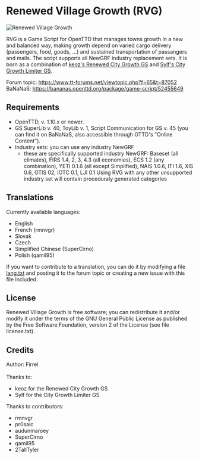 # Renewed Village Growth (RVG)

![Renewed Village Growth](https://i.imgur.com/37J9Kn4.png)

RVG is a Game Script for OpenTTD that manages towns growth in a new and balanced way, making growth depend on varied cargo delivery (passengers, food, goods, ...) and sustained transportation of passangers and mails. The script supports all NewGRF industry replacement sets. It is born as a combination of [keoz's Renewed City Growth GS](https://www.tt-forums.net/viewtopic.php?f=65&t=69827) and [Sylf's City Growth Limiter GS](https://www.tt-forums.net/viewtopic.php?t=58238).

Forum topic: https://www.tt-forums.net/viewtopic.php?f=65&t=87052<br/>
BaNaNaS: https://bananas.openttd.org/package/game-script/52455649

## Requirements

- OpenTTD, v. 1.10.x or newer.
- GS SuperLib v. 40, ToyLib v. 1, Script Communication for GS v. 45 (you can find it on BaNaNaS, also accessible
  through OTTD's "Online Content").
- Industry sets: you can use any industry NewGRF
    - these are specifically supported industry NewGRF: Baseset (all climates), FIRS 1.4, 2, 3, 4.3
  (all economies), ECS 1.2 (any combination), YETI 0.1.6 
  (all except Simplified), NAIS 1.0.6, ITI 1.6, XIS 0.6, OTIS 02, IOTC 0.1, LJI 0.1
  Using RVG with any other unsupported industry set will contain proceduraly generated categories

## Translations
Currently available languages:
- English
- French (rmnvgr)
- Slovak
- Czech
- Simplified Chinese (SuperCirno)
- Polish (qamil95)

If you want to contribute to a translation, you can do it by modifying a file [lang.txt](lang.txt) and posting it to the forum topic or creating a new issue with this file included.

## License

Renewed Village Growth is free software; you can redistribute it and/or
modify it under the terms of the GNU General Public License as
published by the Free Software Foundation, version 2 of the License
(see file license.txt).

## Credits

Author: Firrel<br><br>
Thanks to:
- keoz for the Renewed City Growth GS
- Sylf for the City Growth Limiter GS

Thanks to contributors:
- rmnvgr
- pr0saic
- audunmaroey
- SuperCirno
- qamil95
- 2TallTyler